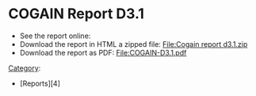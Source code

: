 
# COGAIN Report D3.1

* See the report online: 
* Download the report in HTML a zipped file: [File:Cogain report d3.1.zip][1]
* Download the report as PDF: [File:COGAIN-D3.1.pdf][2]

[Category][3]: 

* [Reports][4]

[1]: /Doc/Cogain_report_d3.1.zip
[2]: /Doc/COGAIN-D3.1.pdf
[3]: /main/Special:Categories.md
[7]: /Report/Category:Reports.md
<!--stackedit_data:
eyJoaXN0b3J5IjpbLTIwNjMxNzgxNjRdfQ==
-->